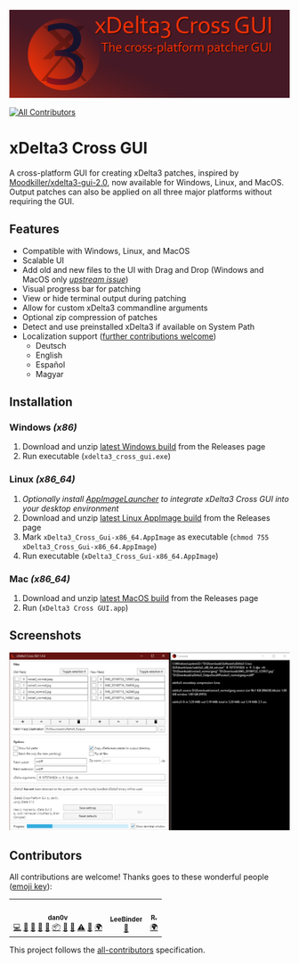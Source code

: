 ![GitHub Logo](Extra%20Resources/Repository%20Cover.png)
<!-- ALL-CONTRIBUTORS-BADGE:START - Do not remove or modify this section -->
[![All Contributors](https://img.shields.io/badge/all_contributors-3-orange.svg?style=flat-square)](#contributors)
<!-- ALL-CONTRIBUTORS-BADGE:END -->
# xDelta3 Cross GUI
A cross-platform GUI for creating xDelta3 patches, inspired by [Moodkiller/xdelta3-gui-2.0](https://github.com/Moodkiller/xdelta3-gui-2.0), now available for Windows, Linux, and MacOS. Output patches can also be applied on all three major platforms without requiring the GUI.

## Features
- Compatible with Windows, Linux, and MacOS
- Scalable UI
- Add old and new files to the UI with Drag and Drop (Windows and MacOS only [*upstream issue*](https://github.com/AvaloniaUI/Avalonia/issues/3502))
- Visual progress bar for patching
- View or hide terminal output during patching
- Allow for custom xDelta3 commandline arguments
- Optional zip compression of patches
- Detect and use preinstalled xDelta3 if available on System Path
- Localization support ([further contributions welcome](https://github.com/dan0v/xdelta3-cross-gui/issues/12))
	- Deutsch
	- English
	- Español
	- Magyar

## Installation
### Windows *(x86)*
1. Download and unzip [latest Windows build](https://github.com/dan0v/xdelta3-cross-gui/releases/latest/) from the Releases page
2. Run executable (`xdelta3_cross_gui.exe`)

### Linux *(x86_64)*
1. *Optionally install [AppImageLauncher](https://github.com/TheAssassin/AppImageLauncher) to integrate xDelta3 Cross GUI into your desktop environment*
2. Download and unzip [latest Linux AppImage build](https://github.com/dan0v/xdelta3-cross-gui/releases/latest/) from the Releases page
3. Mark `xDelta3_Cross_Gui-x86_64.AppImage` as executable (`chmod 755 xDelta3_Cross_Gui-x86_64.AppImage`)
4. Run executable (`xDelta3_Cross_Gui-x86_64.AppImage`)

### Mac *(x86_64)*
1. Download and unzip [latest MacOS build](https://github.com/dan0v/xdelta3-cross-gui/releases/latest/) from the Releases page
2. Run (`xDelta3 Cross GUI.app`)

## Screenshots
![GitHub Logo](Extra%20Resources/Progress-demo.png)

## Contributors

All contributions are welcome! Thanks goes to these wonderful people ([emoji key](https://allcontributors.org/docs/en/emoji-key)):

<!-- ALL-CONTRIBUTORS-LIST:START - Do not remove or modify this section -->
<!-- prettier-ignore-start -->
<!-- markdownlint-disable -->
<table>
  <tr>
		<td align="center"><a href="https://github.com/dan0v"><img src="https://avatars1.githubusercontent.com/u/7658521?v=4" width="100px;" alt=""/><br /><sub><b>dan0v</b></sub></a><br /><a href="https://github.com/dan0v/xdelta3-cross-gui/commits?author=dan0v" title="Code">💻</a> <a href="https://github.com/dan0v/xdelta3-cross-gui/issues?q=author%3Adan0v" title="Bug reports">🐛</a> <a href="#design-dan0v" title="Design">🎨</a> <a href="https://github.com/dan0v/xdelta3-cross-gui/commits?author=dan0v" title="Documentation">📖</a> <a href="#maintenance-dan0v" title="Maintenance">🚧</a> <a href="#platform-dan0v" title="Packaging/porting to new platform">📦</a> <a href="#question-dan0v" title="Answering Questions">💬</a> <a href="https://github.com/dan0v/xdelta3-cross-gui/pulls?q=is%3Apr+reviewed-by%3Adan0v" title="Reviewed Pull Requests">👀</a> <a href="https://github.com/dan0v/xdelta3-cross-gui/commits?author=dan0v" title="Tests">⚠️</a> <a href="#userTesting-dan0v" title="User Testing">📓</a> <a href="https://github.com/dan0v/xdelta3-cross-gui/commits?author=dan0v" title="Translation">🌍</a></td>
		<td align="center"><a href="https://github.com/LeeBinder"><img src="https://avatars0.githubusercontent.com/u/39203497?v=4" width="100px;" alt=""/><br /><sub><b>LeeBinder</b></sub></a><br /><a href="#design-LeeBinder" title="Design">🎨</a></td>
		<td align="center"><a href="Localization/Language.de.resx"><img src="https://avatars0.githubusercontent.com/u/0?v=4" width="100px;" alt=""/><br /><sub><b>R.</b></sub></a><br /><a href="Localization/Language.de.resx" title="Translation">🌍</a></td>
  </tr>
</table>

<!-- markdownlint-enable -->
<!-- prettier-ignore-end -->
<!-- ALL-CONTRIBUTORS-LIST:END -->

This project follows the [all-contributors](https://github.com/all-contributors/all-contributors) specification.

